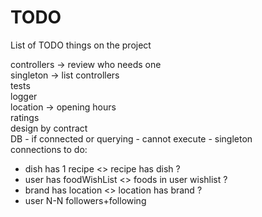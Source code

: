 # TODO
List of TODO things on the project

controllers → review who needs one <br />
singleton → list controllers <br />
tests <br />
logger <br />
location → opening hours <br />
ratings <br />
design by contract <br />
DB - if connected or querying - cannot execute - singleton <br />
connections to do: <br />
<ul>
    <li>dish has 1 recipe <> recipe has dish ?</li>
    <li>user has foodWishList <> foods in user wishlist ?</li>
    <li>brand has location <> location has brand ?</li>
    <li>user N-N followers+following</li>
</ul>